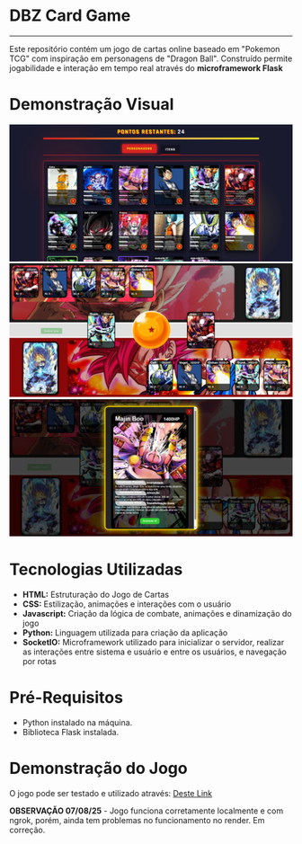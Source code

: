 # DBZ Card Game
---
Este repositório contém um jogo de cartas online baseado em "Pokemon TCG" com inspiração em personagens de "Dragon Ball". Construído permite jogabilidade e interação em tempo real através do **microframework Flask**

# Demonstração Visual
![seleção](static/assets/selecao.png)
![jogabilidade](static/assets/jogo.png)
![carta](static/assets/carta.png)

# Tecnologias Utilizadas
- **HTML:** Estruturação do Jogo de Cartas
- **CSS:** Estilização, animações e interações com o usuário
- **Javascript:** Criação da lógica de combate, animações e dinamização do jogo
- **Python:** Linguagem utilizada para criação da aplicação
- **SocketIO:** Microframework utilizado para inicializar o servidor, realizar as interações entre sistema e usuário e entre os usuários, e navegação por rotas

# Pré-Requisitos
- Python instalado na máquina.
- Biblioteca Flask instalada.

# Demonstração do Jogo
O jogo pode ser testado e utilizado através: [Deste Link](https://dbz-card-game.onrender.com)

**OBSERVAÇÃO 07/08/25** - Jogo funciona corretamente localmente e com ngrok, porém, ainda tem problemas no funcionamento no render. Em correção.
